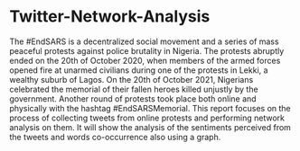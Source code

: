 # Twitter-Network-Analysis
The #EndSARS is a decentralized social movement and a series of mass peaceful protests against police brutality in Nigeria. The protests abruptly ended on the 20th of October 2020, when members of the armed forces opened fire at unarmed civilians during one of the protests in Lekki, a wealthy suburb of Lagos. On the 20th of October 2021, Nigerians celebrated the memorial of their fallen heroes killed unjustly by the government. Another round of protests took place both online and physically with the hashtag #EndSARSMemorial. This report focuses on the process of collecting tweets from online protests and performing network analysis on them. It will show the analysis of the sentiments perceived from the tweets and words co-occurrence also using a graph.
